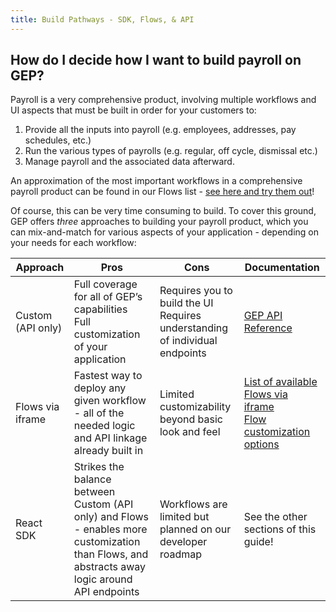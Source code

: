 ```yaml
---
title: Build Pathways - SDK, Flows, & API
---
```


## How do I decide how I want to build payroll on GEP?

Payroll is a very comprehensive product, involving multiple workflows and UI aspects that must be built in order for your customers to:

1. Provide all the inputs into payroll (e.g. employees, addresses, pay schedules, etc.)
2. Run the various types of payrolls (e.g. regular, off cycle, dismissal etc.)
3. Manage payroll and the associated data afterward.

An approximation of the most important workflows in a comprehensive payroll product can be found in our Flows list - [see here and try them out](https://docs.gusto.com/embedded-payroll/docs/flow-types)!

Of course, this can be very time consuming to build. To cover this ground, GEP offers _three_ approaches to building your payroll product, which you can mix-and-match for various aspects of your application - depending on your needs for each workflow:

| Approach          | Pros                                                                                                                                           | Cons                                                                            | Documentation                                                                                                                                                                                |
| ----------------- | ---------------------------------------------------------------------------------------------------------------------------------------------- | ------------------------------------------------------------------------------- | -------------------------------------------------------------------------------------------------------------------------------------------------------------------------------------------- |
| Custom (API only) | Full coverage for all of GEP’s capabilities<br/>Full customization of your application                                                         | Requires you to build the UI<br/>Requires understanding of individual endpoints | [GEP API Reference](https://docs.gusto.com/embedded-payroll/reference)                                                                                                                       |
| Flows via iframe  | Fastest way to deploy any given workflow - all of the needed logic and API linkage already built in                                            | Limited customizability beyond basic look and feel                              | [List of available Flows via iframe](https://docs.gusto.com/embedded-payroll/docs/flow-types)<br/>[Flow customization options](https://docs.gusto.com/embedded-payroll/docs/customize-flows) |
| React SDK         | Strikes the balance between Custom (API only) and Flows - enables more customization than Flows, and abstracts away logic around API endpoints | Workflows are limited but planned on our developer roadmap                      | See the other sections of this guide!                                                                                                                                                        |
